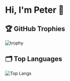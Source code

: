 # Hi, I'm Peter 👋

## 🏆 GitHub Trophies
![trophy](https://github-profile-trophy.vercel.app/?username=sbrsv&theme=onedark)

## 🗂 Top Languages
![Top Langs](https://github-readme-stats.vercel.app/api/top-langs/?username=sbrsv&layout=compact&theme=radical)
